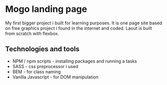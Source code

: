 # Mogo landing page

My first bigger project i built for learning purposes. 
It is one page site based on free graphics project i found in the internet and coded.
Laout is built from scratch with flexbox.

## Technologies and tools

* NPM / npm scripts  - installing packages and running a tasks
* SASS - css preprocessor i used
* BEM - for class naming
* Vanilla Javascript - for DOM manipulation
